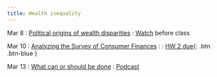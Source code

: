 ```yaml
---
title: Wealth inequality
---
```


Mar 8
: [Political origins of wealth disparities](../lessonplans/6a)
  : [Watch](https://www.youtube.com/watch?v=O5FBJyqfoLM) before class

Mar 10
: [Analyzing the Survey of Consumer Finances](../lessonplans/6b)
  : 
: [HW 2 due](){: .btn .btn-blue }

Mar 13
: [What can or should be done](../lessonplans/6c)
  :  [Podcast](https://www.latimes.com/podcasts/story/2021-10-11/podcast-the-times-bruces-beach-update)